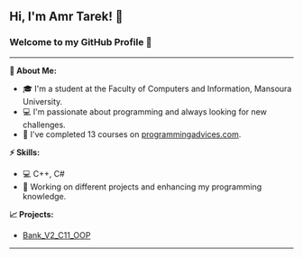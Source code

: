 ## Hi, I'm Amr Tarek! 👋  
### Welcome to my GitHub Profile 🚀  

---

**🧠 About Me:**  
- 🎓 I'm a student at the Faculty of Computers and Information, Mansoura University.
- 💻 I'm passionate about programming and always looking for new challenges.
- 🌟 I've completed 13 courses on [programmingadvices.com](https://programmingadvices.com).

**⚡ Skills:**  
- 💻 C++, C#  
- 🔨 Working on different projects and enhancing my programming knowledge.

**📈 Projects:**  
- [Bank_V2_C11_OOP](https://github.com/AmrTarekElaasy/Bank_V2_C11_OOP)

---


